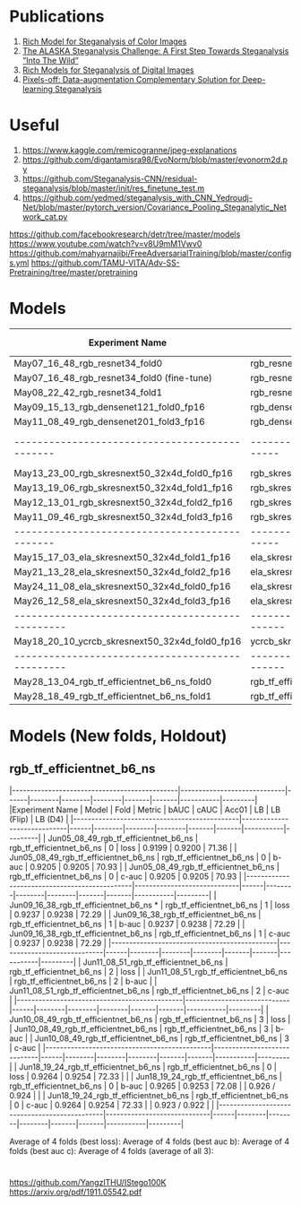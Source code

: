# Publications

1. [Rich Model for Steganalysis of Color Images](http://www.ws.binghamton.edu/fridrich/Research/color-04.pdf)
2. [The ALASKA Steganalysis Challenge: A First Step Towards Steganalysis ”Into The Wild”](https://hal.archives-ouvertes.fr/hal-02147763/document)
3. [Rich Models for Steganalysis of Digital Images](http://citeseerx.ist.psu.edu/viewdoc/download?doi=10.1.1.441.6997&rep=rep1&type=pdf)
4. [Pixels-off: Data-augmentation Complementary Solution for Deep-learning Steganalysis](https://hal-lirmm.ccsd.cnrs.fr/lirmm-02559838/file/IHMMSec-2016_Yedroudj_Chaumont_Comby_Amara_Bas_Pixels-off.pdf)

# Useful

1. https://www.kaggle.com/remicogranne/jpeg-explanations
2. https://github.com/digantamisra98/EvoNorm/blob/master/evonorm2d.py
3. https://github.com/Steganalysis-CNN/residual-steganalysis/blob/master/init/res_finetune_test.m
4. https://github.com/yedmed/steganalysis_with_CNN_Yedroudj-Net/blob/master/pytorch_version/Covariance_Pooling_Steganalytic_Network_cat.py

https://github.com/facebookresearch/detr/tree/master/models
https://www.youtube.com/watch?v=v8U9mM1Vwv0
https://github.com/mahyarnajibi/FreeAdversarialTraining/blob/master/configs.yml
https://github.com/TAMU-VITA/Adv-SS-Pretraining/tree/master/pretraining

# Models

|Experiment Name                               | Model                  | Fold | bAUC | cAUC | Acc01 | LB    | LB (Flip) | LB (D4) |
|----------------------------------------------|------------------------|------|------|------|-------|-------|-----------|---------|
| May07_16_48_rgb_resnet34_fold0               | rgb_resnet34           | 0    | 8449 |      | 56.97 | 
| May07_16_48_rgb_resnet34_fold0 (fine-tune)   | rgb_resnet34           | 0    | 8451 |      | 56.90 |
| May08_22_42_rgb_resnet34_fold1               | rgb_resnet34           | 1    | 8439 |      | 56.62 |
| May09_15_13_rgb_densenet121_fold0_fp16       | rgb_densenet121        | 0    | 8658 | 8660 | 60.90 |
| May11_08_49_rgb_densenet201_fold3_fp16       | rgb_densenet201        | 3    | 8402 | 8405 | 56.38 |
|----------------------------------------------|------------------------|------|------|------|-------|-----|-----------|---------|
| May13_23_00_rgb_skresnext50_32x4d_fold0_fp16 | rgb_skresnext50_32x4d  | 0    | 9032 | 9032 | 67.22 |
| May13_19_06_rgb_skresnext50_32x4d_fold1_fp16 | rgb_skresnext50_32x4d  | 1    | 9055 | 9055 | 67.60 |
| May12_13_01_rgb_skresnext50_32x4d_fold2_fp16 | rgb_skresnext50_32x4d  | 2    | 9049 | 9048 | 67.56 |
| May11_09_46_rgb_skresnext50_32x4d_fold3_fp16 | rgb_skresnext50_32x4d  | 3    | 8700 | 8699 | 61.45 |
|----------------------------------------------|------------------------|------|------|------|-------|-------|-------|-------|
| May15_17_03_ela_skresnext50_32x4d_fold1_fp16 | ela_skresnext50_32x4d     | 1    | 9144 | 9144 | 69.55 | 0.915 | 0.919 | 0.919 |
| May21_13_28_ela_skresnext50_32x4d_fold2_fp16 | ela_skresnext50_32x4d     | 2    | 9164 | 9163 | 70.17 | 0.921 | 0.921
| May24_11_08_ela_skresnext50_32x4d_fold0_fp16 | ela_skresnext50_32x4d     | 0    |
| May26_12_58_ela_skresnext50_32x4d_fold3_fp16 | ela_skresnext50_32x4d     | 3    |      |      |       | 0.922
|------------------------------------------------|-------------------------|------|------|------|-------|-------|-------|-------|
| May18_20_10_ycrcb_skresnext50_32x4d_fold0_fp16 | ycrcb_skresnext50_32x4d | 0    | 8266 | 8271 | 55.34 | 
|------------------------------------------------|-------------------------|------|------|------|-------|-------|-------|-------|
| May28_13_04_rgb_tf_efficientnet_b6_ns_fold0    | rgb_tf_efficientnet_b6  | 0    |      |      |       | 0.917 |
| May28_18_49_rgb_tf_efficientnet_b6_ns_fold1    | rgb_tf_efficientnet_b6  | 1    |      |      |       | 0.923

# Models (New folds, Holdout)

## rgb_tf_efficientnet_b6_ns

|----------------------------------------------|-----------------------------|------|--------|--------|--------|-------|-------|-----------|---------|
|Experiment Name                               | Model                       | Fold | Metric | bAUC   | cAUC   | Acc01 | LB    | LB (Flip) | LB (D4) |
|----------------------------------------------|-----------------------------|------|--------|--------|--------|-------|-------|-----------|---------|
| Jun05_08_49_rgb_tf_efficientnet_b6_ns        | rgb_tf_efficientnet_b6_ns   | 0    | loss   | 0.9199 | 0.9200 | 71.36 |
| Jun05_08_49_rgb_tf_efficientnet_b6_ns        | rgb_tf_efficientnet_b6_ns   | 0    | b-auc  | 0.9205 | 0.9205 | 70.93 |
| Jun05_08_49_rgb_tf_efficientnet_b6_ns        | rgb_tf_efficientnet_b6_ns   | 0    | c-auc  | 0.9205 | 0.9205 | 70.93 |
|----------------------------------------------|-----------------------------|------|--------|--------|--------|-------|-------|-----------|---------|
| Jun09_16_38_rgb_tf_efficientnet_b6_ns *      | rgb_tf_efficientnet_b6_ns   | 1    | loss   | 0.9237 | 0.9238 | 72.29 |
| Jun09_16_38_rgb_tf_efficientnet_b6_ns        | rgb_tf_efficientnet_b6_ns   | 1    | b-auc  | 0.9237 | 0.9238 | 72.29 |
| Jun09_16_38_rgb_tf_efficientnet_b6_ns        | rgb_tf_efficientnet_b6_ns   | 1    | c-auc  | 0.9237 | 0.9238 | 72.29 |
|----------------------------------------------|-----------------------------|------|--------|--------|--------|-------|-------|-----------|---------|
| Jun11_08_51_rgb_tf_efficientnet_b6_ns        | rgb_tf_efficientnet_b6_ns   | 2    | loss   | 
| Jun11_08_51_rgb_tf_efficientnet_b6_ns        | rgb_tf_efficientnet_b6_ns   | 2    | b-auc  | 
| Jun11_08_51_rgb_tf_efficientnet_b6_ns        | rgb_tf_efficientnet_b6_ns   | 2    | c-auc  | 
|----------------------------------------------|-----------------------------|------|--------|--------|--------|-------|-------|-----------|---------|
| Jun10_08_49_rgb_tf_efficientnet_b6_ns        | rgb_tf_efficientnet_b6_ns   | 3    | loss   | 
| Jun10_08_49_rgb_tf_efficientnet_b6_ns        | rgb_tf_efficientnet_b6_ns   | 3    | b-auc  | 
| Jun10_08_49_rgb_tf_efficientnet_b6_ns        | rgb_tf_efficientnet_b6_ns   | 3    | c-auc  | 
|----------------------------------------------|-----------------------------|------|--------|--------|--------|-------|-------|-----------|---------|
| Jun18_19_24_rgb_tf_efficientnet_b6_ns        | rgb_tf_efficientnet_b6_ns   | 0    | loss   | 0.9264 | 0.9254 | 72.33 |       |
| Jun18_19_24_rgb_tf_efficientnet_b6_ns        | rgb_tf_efficientnet_b6_ns   | 0    | b-auc  | 0.9265 | 0.9253 | 72.08 |       | 0.926 / 0.924 |    |
| Jun18_19_24_rgb_tf_efficientnet_b6_ns        | rgb_tf_efficientnet_b6_ns   | 0    | c-auc  | 0.9264 | 0.9254 | 72.33 |       | 0.923 / 0.922 |    |
|----------------------------------------------|-----------------------------|------|--------|--------|--------|-------|-------|-----------|---------|


Average of 4 folds (best loss): 
Average of 4 folds (best auc b): 
Average of 4 folds (best auc c): 
Average of 4 folds (average of all 3): 

#

https://github.com/YangzlTHU/IStego100K
https://arxiv.org/pdf/1911.05542.pdf